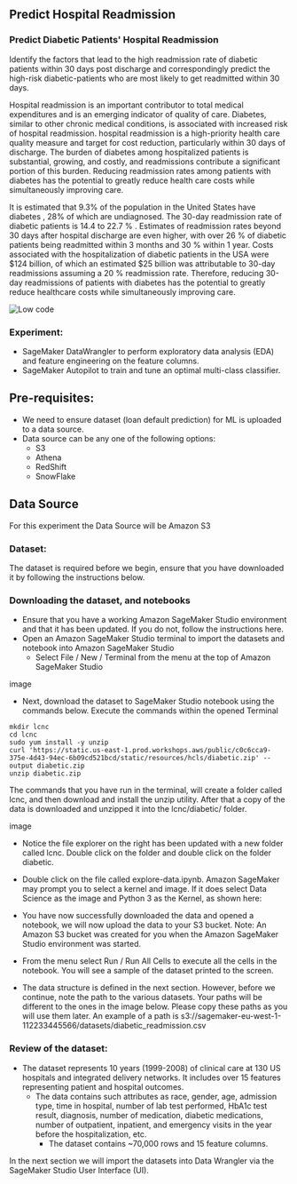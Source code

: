 ## Predict Hospital Readmission
### Predict Diabetic Patients' Hospital Readmission

Identify the factors that lead to the high readmission rate of diabetic patients within 30 days post discharge and correspondingly predict the high-risk diabetic-patients who are most likely to get readmitted within 30 days.

Hospital readmission is an important contributor to total medical expenditures and is an emerging indicator of quality of care. Diabetes, similar to other chronic medical conditions, is associated with increased risk of hospital readmission. hospital readmission is a high-priority health care quality measure and target for cost reduction, particularly within 30 days of discharge. The burden of diabetes among hospitalized patients is substantial, growing, and costly, and readmissions contribute a significant portion of this burden. Reducing readmission rates among patients with diabetes has the potential to greatly reduce health care costs while simultaneously improving care.

It is estimated that 9.3% of the population in the United States have diabetes , 28% of which are undiagnosed. The 30-day readmission rate of diabetic patients is 14.4 to 22.7 % . Estimates of readmission rates beyond 30 days after hospital discharge are even higher, with over 26 % of diabetic patients being readmitted within 3 months and 30 % within 1 year. Costs associated with the hospitalization of diabetic patients in the USA were $124 billion, of which an estimated $25 billion was attributable to 30-day readmissions assuming a 20 % readmission rate. Therefore, reducing 30-day readmissions of patients with diabetes has the potential to greatly reduce healthcare costs while simultaneously improving care.

![Low code]("./../../img/1_low_code_1.png")
### Experiment:

* SageMaker DataWrangler to perform exploratory data analysis (EDA) and feature engineering on the feature columns.
* SageMaker Autopilot to train and tune an optimal multi-class classifier.

## Pre-requisites:

* We need to ensure dataset (loan default prediction) for ML is uploaded to a data source.
* Data source can be any one of the following options:
    * S3
    * Athena
    * RedShift
    * SnowFlake

## Data Source
For this experiment the Data Source will be Amazon S3   


### Dataset:

The dataset is required before we begin, ensure that you have downloaded it by following the instructions below.

### Downloading the dataset, and notebooks

* Ensure that you have a working Amazon SageMaker Studio environment and that it has been updated. If you do not, follow the instructions here.
* Open an Amazon SageMaker Studio terminal to import the datasets and notebook into Amazon SageMaker Studio
  * Select File / New / Terminal from the menu at the top of Amazon SageMaker Studio

image

* Next, download the dataset to SageMaker Studio notebook using the commands below. Execute the commands within the opened Terminal

```
mkdir lcnc 
cd lcnc
sudo yum install -y unzip
curl 'https://static.us-east-1.prod.workshops.aws/public/c0c6cca9-375e-4d43-94ec-6b09cd521bcd/static/resources/hcls/diabetic.zip' --output diabetic.zip
unzip diabetic.zip
```
The commands that you have run in the terminal, will create a folder called lcnc, and then download and install the unzip utility. After that a copy of the data is downloaded and unzipped it into the lcnc/diabetic/ folder.

image

* Notice the file explorer on the right has been updated with a new folder called lcnc. Double click on the folder and double click on the folder diabetic.
* Double click on the file called explore-data.ipynb. Amazon SageMaker may prompt you to select a kernel and image. If it does select Data Science as the image and Python 3 as the Kernel, as shown here:



* You have now successfully downloaded the data and opened a notebook, we will now upload the data to your S3 bucket. Note: An Amazon S3 bucket was created for you when the Amazon SageMaker Studio environment was started.
* From the menu select Run / Run All Cells to execute all the cells in the notebook. You will see a sample of the dataset printed to the screen.
* The data structure is defined in the next section. However, before we continue, note the path to the various datasets. Your paths will be different to the ones in the image below. Please copy these paths as you will use them later. An example of a path is s3://sagemaker-eu-west-1-112233445566/datasets/diabetic_readmission.csv


### Review of the dataset:

* The dataset represents 10 years (1999-2008) of clinical care at 130 US hospitals and integrated delivery networks. It includes over 15 features representing patient and hospital outcomes.
  * The data contains such attributes as race, gender, age, admission type, time in hospital, number of lab test performed, HbA1c test result, diagnosis, number of medication, diabetic medications, number of outpatient, inpatient, and emergency visits in the year before the hospitalization, etc.
    * The dataset contains ~70,000 rows and 15 feature columns.



In the next section we will import the datasets into Data Wrangler via the SageMaker Studio User Interface (UI).

